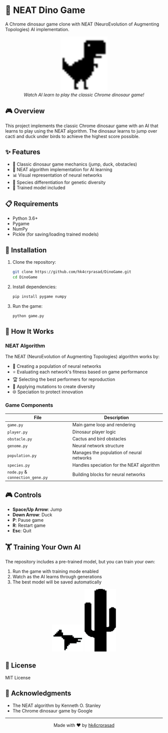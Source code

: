 # 🦖 NEAT Dino Game

A Chrome dinosaur game clone with NEAT (NeuroEvolution of Augmenting Topologies) AI implementation.

<div align="center">
  <img src="assets/dino0000.png" alt="Dino Game" width="150">
  <br>
  <em>Watch AI learn to play the classic Chrome dinosaur game!</em>
</div>

## 🎮 Overview

This project implements the classic Chrome dinosaur game with an AI that learns to play using the NEAT algorithm. The dinosaur learns to jump over cacti and duck under birds to achieve the highest score possible.

## ✨ Features

- 🦖 Classic dinosaur game mechanics (jump, duck, obstacles)
- 🧠 NEAT algorithm implementation for AI learning
- 📊 Visual representation of neural networks
- 🧬 Species differentiation for genetic diversity
- 💾 Trained model included

## 📋 Requirements

- Python 3.6+
- Pygame
- NumPy
- Pickle (for saving/loading trained models)

## 🚀 Installation

1. Clone the repository:
   ```bash
   git clone https://github.com/hk4crprasad/DinoGame.git
   cd DinoGame
   ```

2. Install dependencies:
   ```bash
   pip install pygame numpy
   ```

3. Run the game:
   ```bash
   python game.py
   ```

## 🧠 How It Works

### NEAT Algorithm

The NEAT (NeuroEvolution of Augmenting Topologies) algorithm works by:
- 🌱 Creating a population of neural networks
- ⭐ Evaluating each network's fitness based on game performance
- 🏆 Selecting the best performers for reproduction
- 🧬 Applying mutations to create diversity
- 🌐 Speciation to protect innovation

### Game Components

| File | Description |
|------|-------------|
| `game.py` | Main game loop and rendering |
| `player.py` | Dinosaur player logic |
| `obstacle.py` | Cactus and bird obstacles |
| `genome.py` | Neural network structure |
| `population.py` | Manages the population of neural networks |
| `species.py` | Handles speciation for the NEAT algorithm |
| `node.py` & `connection_gene.py` | Building blocks for neural networks |

## 🎮 Controls

- **Space/Up Arrow**: Jump
- **Down Arrow**: Duck
- **P**: Pause game
- **R**: Restart game
- **Esc**: Quit

## 🏋️ Training Your Own AI

The repository includes a pre-trained model, but you can train your own:

1. Run the game with training mode enabled
2. Watch as the AI learns through generations
3. The best model will be saved automatically

<div align="center">
  <img src="assets/berd.png" alt="Bird Obstacle" width="100">
  <img src="assets/cactusBig0000.png" alt="Cactus Obstacle" width="100">
</div>

## 📝 License

MIT License

## 👏 Acknowledgments

- The NEAT algorithm by Kenneth O. Stanley
- The Chrome dinosaur game by Google

---

<div align="center">
  <p>Made with ❤️ by <a href="https://github.com/hk4crprasad">hk4crprasad</a></p>
</div>
